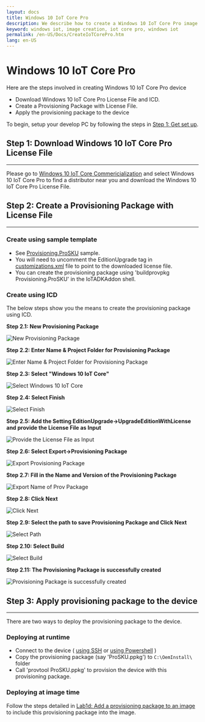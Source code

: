```yaml
---
layout: docs
title: Windows 10 IoT Core Pro
description: We describe how to create a Windows 10 IoT Core Pro image
keyword: windows iot, image creation, iot core pro, windows iot
permalink: /en-US/Docs/CreateIoTCorePro.htm
lang: en-US
---
```


# Windows 10 IoT Core Pro

Here are the steps involved in creating Windows 10 IoT Core Pro device

* Download Windows 10 IoT Core Pro License File and ICD.
* Create a Provisioning Package with License File.
* Apply the provisioning package to the device

To begin, setup your develop PC by following the steps in [Step 1: Get set up]({{site.baseurl}}/{{page.lang}}/Docs/InstallPackage.htm).


## Step 1: Download Windows 10 IoT Core Pro License File 
___

Please go to [Windows 10 IoT Core Commericialization](http://go.microsoft.com/fwlink/?LinkID=614849) and select Windows 10 IoT Core Pro to find a distributor near you and download the Windows 10 IoT Core Pro License File.


## Step 2: Create a Provisioning Package with License File 
___

### Create using sample template

* See [Provisioning.ProSKU](https://github.com/ms-iot/iot-adk-addonkit/tree/develop/Common/Packages/Provisioning.ProSKU) sample. 
* You will need to uncomment the EditionUpgrade tag in [customizations.xml](https://github.com/ms-iot/iot-adk-addonkit/blob/develop/Common/Packages/Provisioning.ProSKU/customizations.xml) file to point to the downloaded license file.
* You can create the provisioning package using 'buildprovpkg Provisioning.ProSKU' in the IoTADKAddon shell.

### Create using ICD

The below steps show you the means to create the provisioning package using ICD.

**Step 2.1: New Provisioning Package**

![New Provisioning Package]({{site.baseurl}}/Resources/images/CreateIoTCorePro/CreatePpkg1.png)

**Step 2.2: Enter Name & Project Folder for Provisioning Package**

![Enter Name & Project Folder for Provisioning Package]({{site.baseurl}}/Resources/images/CreateIoTCorePro/CreatePpkg2.png)

**Step 2.3: Select "Windows 10 IoT Core"**

![Select Windows 10 IoT Core]({{site.baseurl}}/Resources/images/CreateIoTCorePro/CreatePpkg3.png)

**Step 2.4: Select Finish**

![Select Finish]({{site.baseurl}}/Resources/images/CreateIoTCorePro/CreatePpkg4.png)

**Step 2.5: Add the Setting EditionUpgrade->UpgradeEditionWithLicense and provide the License File as Input**

![Provide the License File as Input]({{site.baseurl}}/Resources/images/CreateIoTCorePro/CreatePpkg5.png)

**Step 2.6: Select Export->Provisioning Package**

![Export Provisioning Package]({{site.baseurl}}/Resources/images/CreateIoTCorePro/CreatePpkg6.png)

**Step 2.7: Fill in the Name and Version of the Provisioning Package**

![Export Name of Prov Package]({{site.baseurl}}/Resources/images/CreateIoTCorePro/CreatePpkg7.png)

**Step 2.8: Click Next**

![Click Next]({{site.baseurl}}/Resources/images/CreateIoTCorePro/CreatePpkg8.png)

**Step 2.9: Select the path to save Provisioning Package and Click Next**

![Select Path]({{site.baseurl}}/Resources/images/CreateIoTCorePro/CreatePpkg9.png)

**Step 2.10: Select Build**

![Select Build]({{site.baseurl}}/Resources/images/CreateIoTCorePro/CreatePpkg10.png)

**Step 2.11: The Provisioning Package is successfully created**

![Provisioning Package is successfully created]({{site.baseurl}}/Resources/images/CreateIoTCorePro/CreatePpkg11.png)

## Step 3: Apply provisioning package to the device
___
There are two ways to deploy the provisioning package to the device.

### Deploying at runtime

* Connect to the device ( [using SSH]({{site.baseurl}}/{{page.lang}}/Docs/SSH.htm) or [using Powershell]({{site.baseurl}}/{{page.lang}}/Docs/powershell.htm) )
* Copy the provisioning package (say 'ProSKU.ppkg') to `C:\OemInstall\` folder
* Call 'provtool ProSKU.ppkg' to provision the device with this provisioning package.

### Deploying at image time

Follow the steps detailed in [Lab1d: Add a provisioning package to an image](https://msdn.microsoft.com/windows/hardware/commercialize/manufacture/iot/add-a-provisioning-package-to-an-image) to include this provisioning package into the image.
 
 
